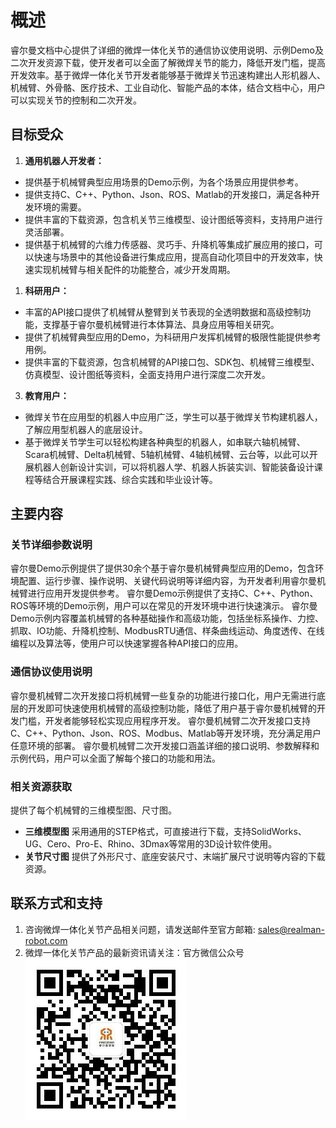 # 概述

睿尔曼文档中心提供了详细的微焊一体化关节的通信协议使用说明、示例Demo及二次开发资源下载，使开发者可以全面了解微焊关节的能力，降低开发门槛，提高开发效率。基于微焊一体化关节开发者能够基于微焊关节迅速构建出人形机器人、机械臂、外骨骼、医疗技术、工业自动化、智能产品的本体，结合文档中心，用户可以实现关节的控制和二次开发。

## 目标受众

1. **通用机器人开发者：**

* 提供基于机械臂典型应用场景的Demo示例，为各个场景应用提供参考。
* 提供支持C、C++、Python、Json、ROS、Matlab的开发接口，满足各种开发环境的需要。
* 提供丰富的下载资源，包含机关节三维模型、设计图纸等资料，支持用户进行灵活部署。
* 提供基于机械臂的六维力传感器、灵巧手、升降机等集成扩展应用的接口，可以快速与场景中的其他设备进行集成应用，提高自动化项目中的开发效率，快速实现机械臂与相关配件的功能整合，减少开发周期。

1. **科研用户：**

* 丰富的API接口提供了机械臂从整臂到关节表现的全透明数据和高级控制功能，支撑基于睿尔曼机械臂进行本体算法、具身应用等相关研究。
* 提供了机械臂典型应用的Demo，为科研用户发挥机械臂的极限性能提供参考用例。
* 提供丰富的下载资源，包含机械臂的API接口包、SDK包、机械臂三维模型、仿真模型、设计图纸等资料，全面支持用户进行深度二次开发。

3. **教育用户：**

* 微焊关节在应用型的机器人中应用广泛，学生可以基于微焊关节构建机器人，了解应用型机器人的底层设计。
* 基于微焊关节学生可以轻松构建各种典型的机器人，如串联六轴机械臂、Scara机械臂、Delta机械臂、5轴机械臂、4轴机械臂、云台等，以此可以开展机器人创新设计实训，可以将机器人学、机器人拆装实训、智能装备设计课程等结合开展课程实践、综合实践和毕业设计等。

## 主要内容

### 关节详细参数说明

睿尔曼Demo示例提供了提供30余个基于睿尔曼机械臂典型应用的Demo，包含环境配置、运行步骤、操作说明、关键代码说明等详细内容，为开发者利用睿尔曼机械臂进行应用开发提供参考。
睿尔曼Demo示例提供了支持C、C++、Python、ROS等环境的Demo示例，用户可以在常见的开发环境中进行快速演示。
睿尔曼Demo示例内容覆盖机械臂的各种基础操作和高级功能，包括坐标系操作、力控、抓取、IO功能、升降机控制、ModbusRTU通信、样条曲线运动、角度透传、在线编程以及算法等，使用户可以快速掌握各种API接口的应用。

### 通信协议使用说明

睿尔曼机械臂二次开发接口将机械臂一些复杂的功能进行接口化，用户无需进行底层的开发即可快速使用机械臂的高级控制功能，降低了用户基于睿尔曼机械臂的开发门槛，开发者能够轻松实现应用程序开发。
睿尔曼机械臂二次开发接口支持C、C++、Python、Json、ROS、Modbus、Matlab等开发环境，充分满足用户任意环境的部署。
睿尔曼机械臂二次开发接口涵盖详细的接口说明、参数解释和示例代码，用户可以全面了解每个接口的功能和用法。

### 相关资源获取

提供了每个机械臂的三维模型图、尺寸图。

* **三维模型图**
  采用通用的STEP格式，可直接进行下载，支持SolidWorks、UG、Cero、Pro-E、Rhino、3Dmax等常用的3D设计软件使用。
* **关节尺寸图**
  提供了外形尺寸、底座安装尺寸、末端扩展尺寸说明等内容的下载资源。

## 联系方式和支持

1. 咨询微焊一体化关节产品相关问题，请发送邮件至官方邮箱: sales@realman-robot.com
2. 微焊一体化关节产品的最新资讯请关注：官方微信公众号
  ![alt text](qrcode.jpg)
